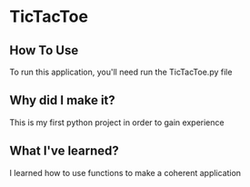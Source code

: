 # TicTacToe
 

## How To Use

To run this application, you'll need run the TicTacToe.py file

## Why did I make it?

This is my first python project in order to gain experience

## What I've learned?

I learned how to use functions to make a coherent application